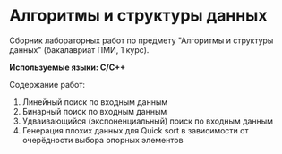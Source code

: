 # Алгоритмы и структуры данных
Сборник лабораторных работ по предмету "Алгоритмы и структуры данных" (бакалавриат ПМИ, 1 курс).

**Используемые языки: C/C++**

Содержание работ:

1) Линейный поиск по входным данным
2) Бинарный поиск по входным данным
3) Удваивающийся (экспоненциальный) поиск по входным данным
4) Генерация плохих данных для Quick sort в зависимости от очерёдности выбора опорных элементов